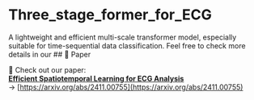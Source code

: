 # Three_stage_former_for_ECG
A lightweight and efficient multi-scale transformer model, especially suitable for time-sequential data classification.
Feel free to check more details in our ## 📄 Paper

📌 Check out our paper:  
**[Efficient Spatiotemporal Learning for ECG Analysis](https://arxiv.org/abs/2411.00755)**  
→ [https://arxiv.org/abs/2411.00755](https://arxiv.org/abs/2411.00755)


